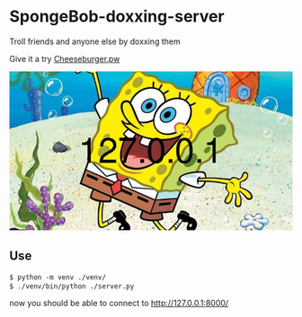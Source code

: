 # SpongeBob-doxxing-server
Troll friends and anyone else by doxxing them

Give it a try [Cheeseburger.pw](https://cheeseburger.pw/)

![](https://raw.githubusercontent.com/LeadSeason/SpongeBob-Doxxing-server/main/Images/127.0.0.1.jpg)

## Use
```
$ python -m venv ./venv/
$ ./venv/bin/python ./server.py
```
now you should be able to connect to http://127.0.0.1:8000/

